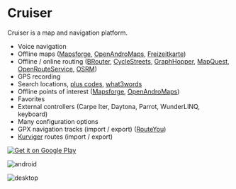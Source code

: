 # Cruiser

Cruiser is a map and navigation platform.

- Voice navigation
- Offline maps ([Mapsforge](https://download.mapsforge.org/), [OpenAndroMaps](https://www.openandromaps.org/en/), [Freizeitkarte](https://www.freizeitkarte-osm.de/android/en/index.html))
- Offline / online routing ([BRouter](https://brouter.de/), [CycleStreets](https://www.cyclestreets.net/), [GraphHopper](https://www.graphhopper.com/), [MapQuest](https://www.mapquest.com/), [OpenRouteService](https://openrouteservice.org/), [OSRM](https://project-osrm.org/))
- GPS recording
- Search locations, [plus codes](https://maps.google.com/pluscodes/), [what3words](https://what3words.com/)
- Offline points of interest ([Mapsforge](https://download.mapsforge.org/), [OpenAndroMaps](https://www.openandromaps.org/en/))
- Favorites
- External controllers (Carpe Iter, Daytona, Parrot, WunderLINQ, keyboard)
- Many configuration options
- GPX navigation tracks (import / export) ([RouteYou](https://www.routeyou.com/))
- [Kurviger](https://kurviger.de/en) routes (import / export)

<a href='https://play.google.com/store/apps/details?id=gr.talent.cruiser'><img alt='Get it on Google Play' src='https://play.google.com/intl/en_us/badges/static/images/badges/en_badge_web_generic.png'/></a>

![android](https://user-images.githubusercontent.com/3484020/210542553-42db525a-9d10-4a8d-b27b-8e787191b17b.png)

![desktop](https://user-images.githubusercontent.com/3484020/210542646-0e5a6bfb-709e-4410-9329-3680068c44cf.png)
